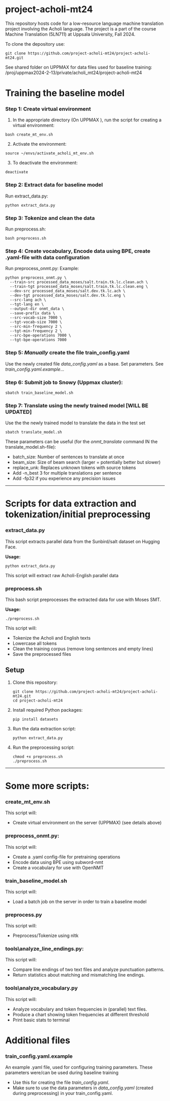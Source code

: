 # project-acholi-mt24
This repository hosts code for a low-resource language machine translation project involving the Acholi language. The project is a part of the course Machine Translation (5LN711) at Uppsala University, Fall 2024.

To clone the depository use:
```
git clone https://github.com/project-acholi-mt24/project-acholi-mt24.git
```
See shared folder on UPPMAX for data files used for baseline training:  /proj/uppmax2024-2-13/private/acholi_mt24/project-acholi-mt24

# Training the baseline model
### Step 1: Create virtual environment

1. In the appropriate directory (On UPPMAX ),
run the script for creating a virtual environment:
```
bash create_mt_env.sh
```

2. Activate the environment: 
```
source ~/envs/activate_acholi_mt_env.sh
```
3. To deactivate the environment:
```
deactivate
```
### Step 2: Extract data for baseline model

Run extract_data.py:
```
python extract_data.py
```
### Step 3: Tokenize and clean the data
Run preprocess.sh:
```
bash preprocess.sh
```
### Step 4: Create vocabulary, Encode data using BPE, create .yaml-file with data configuration

Run preprocess_onmt.py:
Example:
```
python preprocess_onmt.py \
  --train-src processed_data_moses/salt.train.tk.lc.clean.ach \
  --train-tgt processed_data_moses/salt.train.tk.lc.clean.eng \
  --dev-src processed_data_moses/salt.dev.tk.lc.ach \
  --dev-tgt processed_data_moses/salt.dev.tk.lc.eng \
  --src-lang ach \
  --tgt-lang en \
  --output-dir onmt_data \
  --save-prefix data \
  --src-vocab-size 7000 \
  --tgt-vocab-size 7000 \
  --src-min-frequency 2 \
  --tgt-min-frequency 2 \
  --src-bpe-operations 7000 \
  --tgt-bpe-operations 7000
```
### Step 5: *Manually* create the file train_config.yaml
Use the newly created file *data_config.yaml* as a base. Set parameters. See *train_config.yaml.example*...

### Step 6: Submit job to Snowy (Uppmax cluster):
```
sbatch train_baseline_model.sh
```

### Step 7: Translate using the newly trained model [WILL BE UPDATED]
Use the the newly trained model to translate the data in the test set
```
sbatch translate_model.sh
```
These parameters can be useful (for the *onmt_translate* command IN the translate_model.sh-file):
- batch_size: Number of sentences to translate at once
- beam_size: Size of beam search (larger = potentially better but slower)
- replace_unk: Replaces unknown tokens with source tokens
- Add -n_best 3 for multiple translations per sentence
- Add -fp32 if you experience any precision issues
________________________________________________________________________________________________________

# Scripts for data extraction and tokenization/initial preprocessing

### extract_data.py

This script extracts parallel data from the Sunbird/salt dataset on Hugging Face.

**Usage:**
```
python extract_data.py
```

This script will extract raw Acholi-English parallel data

### preprocess.sh

This bash script preprocesses the extracted data for use with Moses SMT.

**Usage:**
```
./preprocess.sh
```

This script will:
- Tokenize the Acholi and English texts
- Lowercase all tokens
- Clean the training corpus (remove long sentences and empty lines)
- Save the preprocessed files
## Setup

1. Clone this repository:
   ```
   git clone https://github.com/project-acholi-mt24/project-acholi-mt24.git
   cd project-acholi-mt24
   ```

2. Install required Python packages:
   ```
   pip install datasets
   ```

3. Run the data extraction script:
   ```
   python extract_data.py
   ```

4. Run the preprocessing script:
   ```
   chmod +x preprocess.sh
   ./preprocess.sh
   ```
______________________________________________________________________________________________

# Some more scripts:

### create_mt_env.sh

This script will:
- Create virtual environment on the server (UPPMAX) (see details above)

### preprocess_onmt.py:

This script will:

- Create a .yaml config-file for pretraining operations
- Encode data using BPE using subword-nmt
- Create a vocabulary for use with OpenNMT

### train_baseline_model.sh

This script will:
- Load a batch job on the server in order to train a baseline model

### preprocess.py

This script will:
- Preprocess/Tokenize using nltk

### tools\analyze_line_endings.py:

This script will:
- Compare line endings of two text files and analyze punctuation patterns.
- Return statistics about matching and mismatching line endings.

### tools\analyze_vocabulary.py

This script will:
- Analyze vocabulary and token frequencies in (parallel) text files.
- Produce a chart showing token frequencies at different threshold
- Print basic stats to terminal

# Additional files

### train_config.yaml.example
An example .yaml file, used for configuring training parameters. These parameters were/can be used during baseline training
- Use this for creating the file *train_config.yaml*.
- Make sure to use the data parameters in *data_config.yaml* (created during preprocessing) in your train_config.yaml.
